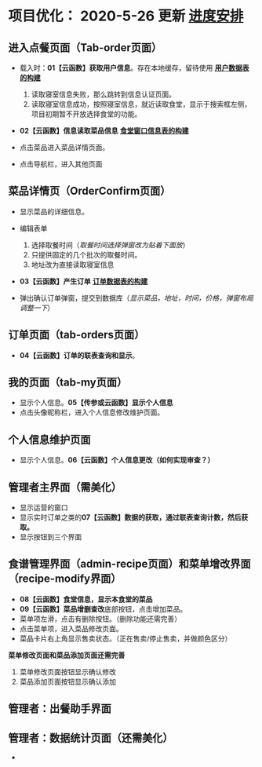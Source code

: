 # 项目优化： 2020-5-26 更新 [**进度安排**](https://github.com/BEATING-HEART/Canteen_Online/wiki/%E8%BF%9B%E5%BA%A6%E5%AE%89%E6%8E%92)

## 进入点餐页面（Tab-order页面）

- 载入时：**01【云函数】获取用户信息**。存在本地缓存，留待使用 [**用户数据表的构建**](https://github.com/BEATING-HEART/Canteen_Online/wiki/%E7%94%A8%E6%88%B7%E6%95%B0%E6%8D%AE%E8%A1%A8%E6%9E%84%E5%BB%BA)

   1. 读取寝室信息失败，那么跳转到信息认证页面。
   2. 读取寝室信息成功，按照寝室信息，就近读取食堂，显示于搜索框左侧，项目初期暂不开放选择食堂的功能。
 
- **02【云函数】信息读取菜品信息** [**食堂窗口信息表的构建**](https://github.com/BEATING-HEART/Canteen_Online/wiki/%E9%A3%9F%E5%A0%82%E7%AA%97%E5%8F%A3%E4%BF%A1%E6%81%AF%E8%A1%A8%E7%9A%84%E6%9E%84%E5%BB%BA)
- 点击菜品进入菜品详情页面。
- 点击导航栏，进入其他页面

## 菜品详情页（OrderConfirm页面）

- 显示菜品的详细信息。
- 编辑表单

   1. 选择取餐时间（*取餐时间选择弹窗改为贴着下面放*）
   2. 只提供固定的几个批次的取餐时间。
   3. 地址改为直接读取寝室信息
   
- **03【云函数】产生订单**  [**订单数据表的构建**](https://github.com/BEATING-HEART/Canteen_Online/wiki/%E8%AE%A2%E5%8D%95%E6%95%B0%E6%8D%AE%E8%A1%A8%E7%9A%84%E6%9E%84%E5%BB%BA)
- 弹出确认订单弹窗，提交到数据库（*显示菜品，地址，时间，价格，弹窗布局调整一下*）

## 订单页面（tab-orders页面）

- **04【云函数】订单的联表查询和显示**。

## 我的页面（tab-my页面）

- 显示个人信息。**05【传参或云函数】显示个人信息**
- 点击头像昵称栏，进入个人信息修改维护页面。

## 个人信息维护页面

- 显示个人信息。**06【云函数】个人信息更改（如何实现审查？）**

## 管理者主界面（需美化）

- 显示运营的窗口
- 显示实时订单之类的**07【云函数】数据的获取，通过联表查询计数，然后获取。**
- 显示按钮到三个界面

## 食谱管理界面（admin-recipe页面）和菜单增改界面（recipe-modify界面）

- **08【云函数】食堂信息，显示本食堂的菜品**
- **09【云函数】菜品增删查改**底部按钮，点击增加菜品。
- 菜单项左滑，点击有删除按钮。（删除功能还需完善）
- 点击菜单项，进入菜品修改页面。
- 菜品卡片右上角显示售卖状态。（正在售卖/停止售卖，并做颜色区分）

**菜单修改页面和菜品添加页面还需完善**
   1. 菜单修改页面按钮显示确认修改
   2. 菜品添加页面按钮显示确认添加

## 管理者：出餐助手界面

## 管理者：数据统计页面（还需美化）

- 


   
